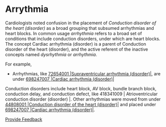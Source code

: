 # Arrythmia

Cardiologists noted confusion in the placement of  _Conduction disorder of the heart (disorder)_ as a broad grouping that subsumed arrhythmias and heart blocks. In common usage  _arrhythmia_ refers to a broad set of conditions that include conduction disorders, under which are heart blocks. The concept Cardiac arrhythmia (disorder) is a parent of Conduction disorder of the heart (disorder), and the active referent of the inactive concepts named  _dysrhythmia_ or  _arrhythmia_.

For example, 

* Arrhythmias, like [72654001 |Supraventricular arrhythmia (disorder)|](http://snomed.info/id/72654001), are under [698247007 |Cardiac arrhythmia (disorder)|](http://snomed.info/id/698247007)

Conduction disorders include heart block, AV block, bundle branch block, conduction delay, and conduction defect, like 418341009 | Atrioventricular conduction disorder (disorder) |. Other arrhythmias were moved from under [44808001 |Conduction disorder of the heart (disorder)|](http://snomed.info/id/44808001) and placed under [698247007 |Cardiac arrhythmia (disorder)|](http://snomed.info/id/698247007).






<a href="https://docs.google.com/forms/d/e/1FAIpQLScTmbZIf0UEQwYDkY27EEWBkaiYkHSbR0_9DmFrMLXoQLyL7Q/viewform?usp=pp_url&entry.1767247133=SCT+Editorial+Guide&entry.670899847=Arrythmia" class="button primary">Provide Feedback</a>
